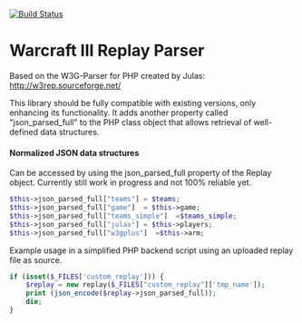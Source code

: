 [![Build Status](https://travis-ci.org/anXieTyPB/w3gphp.svg?branch=master)](https://travis-ci.org/anXieTyPB/w3gphp)
# Warcraft III Replay Parser

Based on the W3G-Parser for PHP created by Julas: http://w3rep.sourceforge.net/

This library should be fully compatible with existing versions, only enhancing its functionality. It adds another property called "json_parsed_full" to the PHP class object that allows retrieval of well-defined data structures.


#### Normalized JSON data structures
Can be accessed by using the json_parsed_full property of the Replay object. Currently still work in progress and not 100% reliable yet.
```php
$this->json_parsed_full["teams"] = $teams;
$this->json_parsed_full["game"]  = $this->game;
$this->json_parsed_full["teams_simple"]  =$teams_simple;
$this->json_parsed_full["julas"] = $this->players;
$this->json_parsed_full["w3gplus"]  =$this->arm;
```
Example usage in a simplified PHP backend script using an uploaded replay file as source.

```php
if (isset($_FILES['custom_replay'])) {
    $replay = new replay($_FILES["custom_replay"]['tmp_name']);    
    print (json_encode($replay->json_parsed_full));
    die;
}
```
